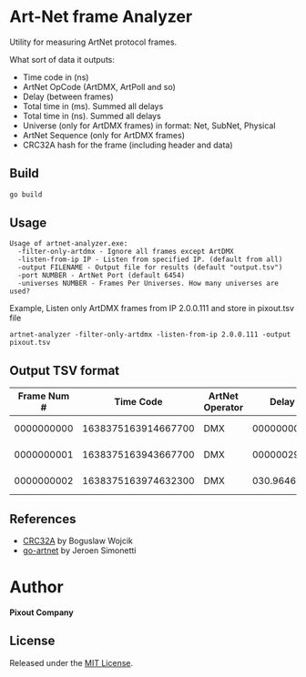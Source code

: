 # Art-Net frame Analyzer
Utility for measuring ArtNet protocol frames.

What sort of data it outputs:
* Time code in (ns)
* ArtNet OpCode (ArtDMX, ArtPoll and so)
* Delay (between frames)
* Total time in (ms). Summed all delays 
* Total time in (ns). Summed all delays
* Universe (only for ArtDMX frames) in format: Net, SubNet, Physical
* ArtNet Sequence (only for ArtDMX frames)
* CRC32A hash for the frame (including header and data)

## Build

```cmd
go build
```

## Usage

```
Usage of artnet-analyzer.exe: 
  -filter-only-artdmx - Ignore all frames except ArtDMX     
  -listen-from-ip IP - Listen from specified IP. (default from all)
  -output FILENAME - Output file for results (default "output.tsv") 
  -port NUMBER - ArtNet Port (default 6454)
  -universes NUMBER - Frames Per Universes. How many universes are used?    
```
Example, Listen only ArtDMX frames from IP 2.0.0.111 and store in pixout.tsv file
```
artnet-analyzer -filter-only-artdmx -listen-from-ip 2.0.0.111 -output pixout.tsv
```

## Output TSV format

| Frame Num # | Time Code | ArtNet Operator | Delay | Total time in ms | Total time in ns | Universe | ArtNet Sequence | CRC32A |
|--- | :-------------: | ---- |----|----|----|----|----|----
| 0000000000 | 1638375163914667700 | DMX | 000000000s | 000000000s | 000000000s | 000	000	000 | 000 | c1bae682
| 0000000001 | 1638375163943667700 | DMX | 00000029ms | 000000000s | 000000000s | 000	001	000 | 000 | 8c9f5a16
| 0000000002 | 1638375163974632300 | DMX | 030.9646ms | 00000029ms | 00000029ms | 000	002	000 | 000 | eced5faf



## References

* [CRC32A](https://github.com/boguslaw-wojcik/crc32a) by Boguslaw Wojcik 
* [go-artnet](https://github.com/jsimonetti/go-artnet) by Jeroen Simonetti

# Author

**Pixout Company**

## License

Released under the [MIT License](https://github.com/jinzhu/copier/blob/master/License).
